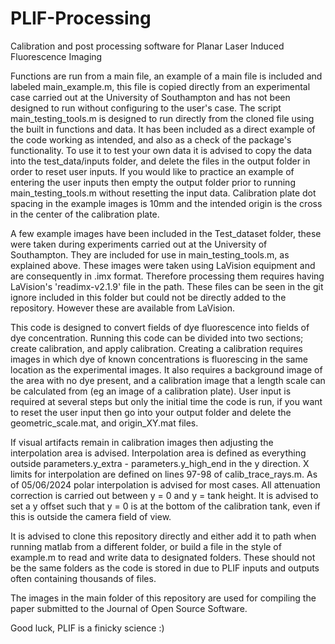 # PLIF-Processing
Calibration and post processing software for Planar Laser Induced Fluorescence Imaging

Functions are run from a main file, an example of a main file is included and labeled main_example.m, this file is copied directly from an experimental case carried out
at the University of Southampton and has not been designed to run without configuring to the user's case. 
The script main_testing_tools.m is designed to run directly from the cloned file using the built in functions and data. It has been included as a direct example 
of the code working as intended, and also as a check of the package's functionality.
To use it to test your own data it is advised to copy the data into the test_data/inputs folder, and delete the files in the output folder in order to reset user inputs.
If you would like to practice an example of entering the user inputs then empty the output folder prior to running main_testing_tools.m without resetting the input data. 
Calibration plate dot spacing in the example images is 10mm and the intended origin is the cross in the center of the calibration plate.

A few example images have been included in the Test_dataset folder, these were taken during experiments carried out at the University of Southampton.
They are included for use in main_testing_tools.m, as explained above.
These images were taken using LaVision equipment and are consequently in .imx format. Therefore processing them requires having LaVision's 'readimx-v2.1.9' file in the path. These files can be seen in the git ignore included in this folder but could not be directly added to the repository. However these are available from LaVision.

This code is designed to convert fields of dye fluorescence into fields of dye concentration.
Running this code can be divided into two sections; create calibration, and apply calibration. 
Creating a calibration requires images in which dye of known concentrations is fluorescing in the same location as the experimental images.
It also requires a background image of the area with no dye present, and a calibration image that a length scale can be calculated from (eg an image of a calibration plate).
User input is required at several steps but only the initial time the code is run, if you want to reset the user input then go into your output folder and delete the geometric_scale.mat, and origin_XY.mat files.

If visual artifacts remain in calibration images then adjusting the interpolation area is advised.
Interpolation area is defined as everything outside parameters.y_extra - parameters.y_high_end in the y direction.
X limits for interpolation are defined on lines 97-98 of calib_trace_rays.m.
As of 05/06/2024 polar interpolation is advised for most cases.
All attenuation correction is carried out between y = 0 and y = tank height. It is advised to set a y offset such that y = 0  is at the bottom of the calibration tank, even if this is outside the camera field of view.

It is advised to clone this repository directly and either add it to path when running matlab from a different folder, or build a file in the style of example.m to read and write data to designated folders. These should not be the same folders as the code is stored in due to PLIF inputs and outputs often containing thousands of files.

The images in the main folder of this repository are used for compiling the paper submitted to the Journal of Open Source Software.

Good luck, PLIF is a finicky science :)
